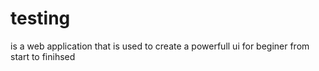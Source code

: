 # testing

is a web application that is used to create a powerfull ui for beginer from start to finihsed 
